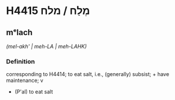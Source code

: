 # H4415 מְלַח / מלח

## mᵉlach

_(mel-akh' | meh-LA | meh-LAHK)_

### Definition

corresponding to H4414; to eat salt, i.e., (generally) subsist; + have maintenance; v

- (P'al) to eat salt
